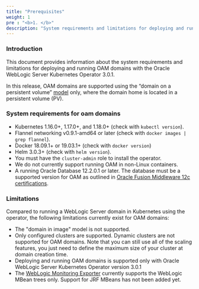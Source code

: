 ```yaml
---
title: "Prerequisites"
weight: 1
pre : "<b>1. </b>"
description: "System requirements and limitations for deploying and running an OAM domain home"
---
```


### Introduction

This document provides information about the system requirements and limitations for deploying and running OAM domains with the Oracle WebLogic Server Kubernetes Operator 3.0.1.

In this release, OAM domains are supported using the “domain on a persistent volume”
[model](https://oracle.github.io/weblogic-kubernetes-operator/userguide/managing-domains/choosing-a-model/) only, where the domain home is located in a persistent volume (PV).

### System requirements for oam domains


* Kubernetes 1.16.0+, 1.17.0+, and 1.18.0+ (check with `kubectl version`).
* Flannel networking v0.9.1-amd64 or later (check with `docker images | grep flannel`).
* Docker 18.09.1+ or 19.03.1+ (check with `docker version`)
* Helm 3.0.3+ (check with `helm version`).
* You must have the `cluster-admin` role to install the operator.
* We do not currently support running OAM in non-Linux containers.
* A running Oracle Database 12.2.0.1 or later. The database must be a supported version for OAM as outlined in [Oracle Fusion Middleware 12c certifications](https://www.oracle.com/technetwork/middleware/fmw-122140-certmatrix-5763476.xlsx).

### Limitations

Compared to running a WebLogic Server domain in Kubernetes using the operator, the
following limitations currently exist for OAM domains:

* The "domain in image" model is not supported.
* Only configured clusters are supported.  Dynamic clusters are not supported for
  OAM domains.  Note that you can still use all of the scaling features,
  you just need to define the maximum size of your cluster at domain creation time.
* Deploying and running OAM domains is supported only with Oracle WebLogic Server Kubernetes Operator version 3.0.1
* The [WebLogic Monitoring Exporter](https://github.com/oracle/weblogic-monitoring-exporter)
  currently supports the WebLogic MBean trees only.  Support for JRF MBeans has not
  been added yet.

